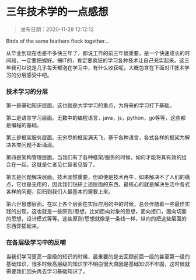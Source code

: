 # 三年技术学的一点感想

> 发布日期：2020-11-28 12:12:12

Birds of the same feathers flock together...

<!--more-->

从毕业到现在也差不多快三年了，都说工作的前三年很重要，是一个快速成长的时间段，一定要把握好。搞IT的，肯定要疯狂的学习各种技术让自己充实起来。这三年我可以说是几乎每天都泡在学习中，有什么收获呢，大概包含在下面对IT技术学习的分层感受中吧。

### 技术学习的分层

第一是基础知识层面。这也就是大学学习的重点，为将来的学习打下基础。

第二是语言学习层面。无数中的编程语言，java，js，python，go等等，这些都是编程的基础。

第三是框架服务层面。无穷尽的框架满天飞，基于各种语言，各式各样的框架为解决各类问题不断涌现。

第四是架构管理层面。当我们有了各种框架/服务的时候，如何才能将其有效的组合在一起，这就是仁者见仁智者见智了。

第五是问题解决层面。技术固然重要，但即便是技术再牛，如果解决不了人们的痛点，它也是无用的，因此我们钻研上述层面的东西，最核心的就是解决生活中各式各样的问题，回归到我们人最基本的需要上来。

第六世思想层面。在以上各个层面在实际应用的中的时候，总会伴随着一些最佳实践的出现，这也就是一些原则/思想，比如面向对象的思想，面向接口，面向切面的思想，设计模式等等。这些原则/思想就像是一条线一样，纵向的把这些层面的东西穿插起来。

### 在各层级学习中的反哺

当我们学习更高一层级的知识的时候，最重要的是去回顾前面一级的甚至第一级的基础知识，很多时候高层级的知识学不明白很大原因是基础知识不牢固，这时候就需要我们回头再去学习基础知识了。